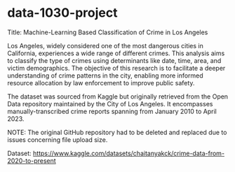 # data-1030-project

Title: Machine-Learning Based Classification of Crime in Los Angeles

Los Angeles, widely considered one of the most dangerous cities in California, experiences a wide range of different crimes. This analysis aims to classify the type of crimes using determinants like date, time, area, and victim demographics. The objective of this research is to facilitate a deeper understanding of crime patterns in the city, enabling more informed resource allocation by law enforcement to improve public safety.

The dataset was sourced from Kaggle but originally retrieved from the Open Data repository maintained by the City of Los Angeles. It encompasses manually-transcribed crime reports spanning from January 2010 to April 2023.

NOTE: The original GitHub repository had to be deleted and replaced due to issues concerning file upload size.

Dataset: https://www.kaggle.com/datasets/chaitanyakck/crime-data-from-2020-to-present
